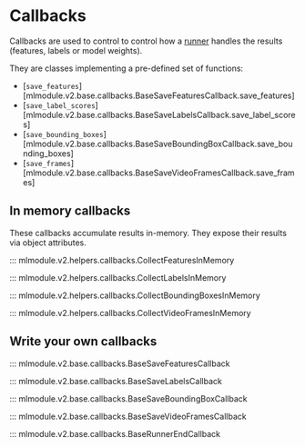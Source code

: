 # Callbacks

Callbacks are used to control to control how a [runner](runners.md)
handles the results (features, labels or model weights).

They are classes implementing a pre-defined set of functions:

- [`save_features`][mlmodule.v2.base.callbacks.BaseSaveFeaturesCallback.save_features]
- [`save_label_scores`][mlmodule.v2.base.callbacks.BaseSaveLabelsCallback.save_label_scores]
- [`save_bounding_boxes`][mlmodule.v2.base.callbacks.BaseSaveBoundingBoxCallback.save_bounding_boxes]
- [`save_frames`][mlmodule.v2.base.callbacks.BaseSaveVideoFramesCallback.save_frames]

## In memory callbacks

These callbacks accumulate results in-memory.
They expose their results via object attributes.

::: mlmodule.v2.helpers.callbacks.CollectFeaturesInMemory

::: mlmodule.v2.helpers.callbacks.CollectLabelsInMemory

::: mlmodule.v2.helpers.callbacks.CollectBoundingBoxesInMemory

::: mlmodule.v2.helpers.callbacks.CollectVideoFramesInMemory

## Write your own callbacks

::: mlmodule.v2.base.callbacks.BaseSaveFeaturesCallback

::: mlmodule.v2.base.callbacks.BaseSaveLabelsCallback

::: mlmodule.v2.base.callbacks.BaseSaveBoundingBoxCallback

::: mlmodule.v2.base.callbacks.BaseSaveVideoFramesCallback

::: mlmodule.v2.base.callbacks.BaseRunnerEndCallback
